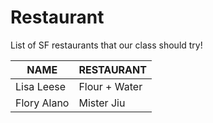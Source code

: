 # Restaurant
List of SF restaurants that our class should try!

 NAME | RESTAURANT
---|---
Lisa Leese | Flour + Water
Flory Alano | Mister Jiu
